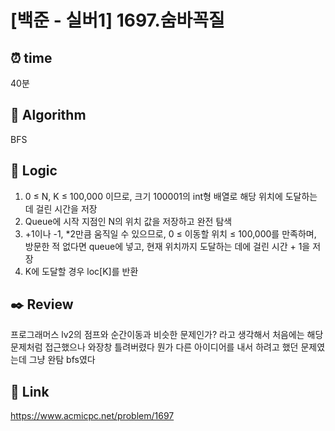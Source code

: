 # [백준 - 실버1] 1697.숨바꼭질
 
## ⏰  **time**
40분

## :pushpin: **Algorithm**
BFS

## :round_pushpin: **Logic**
1. 0 ≤ N, K ≤ 100,000 이므로, 크기 100001의 int형 배열로 해당 위치에 도달하는 데 걸린 시간을 저장
2. Queue에 시작 지점인 N의 위치 값을 저장하고 완전 탐색
3. +1이나 -1, *2만큼 움직일 수 있으므로, 0 ≤ 이동할 위치 ≤ 100,000를 만족하며, 방문한 적 없다면 queue에 넣고, 현재 위치까지 도달하는 데에 걸린 시간 + 1을 저장
3. K에 도달할 경우 loc[K]를 반환

## :black_nib: **Review**
프로그래머스 lv2의 점프와 순간이동과 비슷한 문제인가? 라고 생각해서 처음에는 해당 문제처럼 접근했으나 와장창 틀려버렸다
뭔가 다른 아이디어를 내서 하려고 했던 문제였는데 그냥 완탐 bfs였다

## 📡 Link
https://www.acmicpc.net/problem/1697
